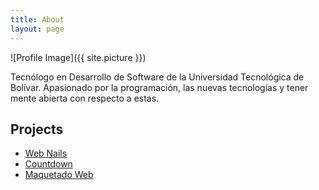 ```yaml
---
title: About
layout: page
---
```

![Profile Image]({{ site.picture }})


<p>Tecnólogo en Desarrollo de Software de la Universidad Tecnológica de Bolívar. Apasionado por la programación, las nuevas tecnologías y tener mente abierta con respecto a estas.</p>

<h2>Projects</h2>

<ul>
	<li><a href="https://github.com/YonisEsquivel/unasatuestilo" target="_blank">Web Nails</a></li>
	<li><a href="https://github.com/YonisEsquivel/matrimonio" target="_blank">Countdown</a></li>
	<li><a href="https://github.com/YonisEsquivel/invie" target="_blank">Maquetado Web</a></li>
</ul>
